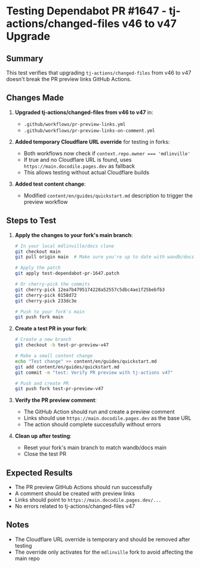 # Testing Dependabot PR #1647 - tj-actions/changed-files v46 to v47 Upgrade

## Summary
This test verifies that upgrading `tj-actions/changed-files` from v46 to v47 doesn't break the PR preview links GitHub Actions.

## Changes Made

1. **Upgraded tj-actions/changed-files from v46 to v47** in:
   - `.github/workflows/pr-preview-links.yml`
   - `.github/workflows/pr-preview-links-on-comment.yml`

2. **Added temporary Cloudflare URL override** for testing in forks:
   - Both workflows now check if `context.repo.owner === 'mdlinville'`
   - If true and no Cloudflare URL is found, uses `https://main.docodile.pages.dev` as fallback
   - This allows testing without actual Cloudflare builds

3. **Added test content change**:
   - Modified `content/en/guides/quickstart.md` description to trigger the preview workflow

## Steps to Test

1. **Apply the changes to your fork's main branch**:
   ```bash
   # In your local mdlinville/docs clone
   git checkout main
   git pull origin main  # Make sure you're up to date with wandb/docs
   
   # Apply the patch
   git apply test-dependabot-pr-1647.patch
   
   # Or cherry-pick the commits
   git cherry-pick 12ea7b4795174228a52557c5dbc4ae1f25bebfb3
   git cherry-pick 0158d72
   git cherry-pick 233dc3e
   
   # Push to your fork's main
   git push fork main
   ```

2. **Create a test PR in your fork**:
   ```bash
   # Create a new branch
   git checkout -b test-pr-preview-v47
   
   # Make a small content change
   echo "Test change" >> content/en/guides/quickstart.md
   git add content/en/guides/quickstart.md
   git commit -m "test: Verify PR preview with tj-actions v47"
   
   # Push and create PR
   git push fork test-pr-preview-v47
   ```

3. **Verify the PR preview comment**:
   - The GitHub Action should run and create a preview comment
   - Links should use `https://main.docodile.pages.dev` as the base URL
   - The action should complete successfully without errors

4. **Clean up after testing**:
   - Reset your fork's main branch to match wandb/docs main
   - Close the test PR

## Expected Results

- The PR preview GitHub Actions should run successfully
- A comment should be created with preview links
- Links should point to `https://main.docodile.pages.dev/...`
- No errors related to tj-actions/changed-files v47

## Notes

- The Cloudflare URL override is temporary and should be removed after testing
- The override only activates for the `mdlinville` fork to avoid affecting the main repo